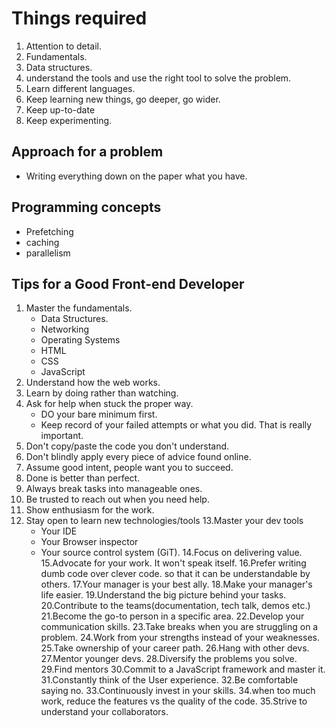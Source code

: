 # Things required

1. Attention to detail.
2. Fundamentals.
3. Data structures.
4. understand the tools and use the right tool to solve the problem.
5. Learn different languages.
6. Keep learning new things, go deeper, go wider.
7. Keep up-to-date
8. Keep experimenting.

## Approach for a problem

* Writing everything down on the paper what you have.

## Programming concepts

* Prefetching
* caching
* parallelism

## Tips for a Good Front-end Developer

1. Master the fundamentals.
    * Data Structures.
    * Networking
    * Operating Systems
    * HTML
    * CSS
    * JavaScript
2. Understand how the web works.
3. Learn by doing rather than watching.
4. Ask for help when stuck the proper way.
   * DO your bare minimum first.
   * Keep record of your failed attempts or what you did. That is really important.
5. Don't copy/paste the code you don't understand.  
6. Don't blindly apply every piece of advice found online. 
7. Assume good intent, people want you to succeed.
8. Done is better than perfect.
9. Always break tasks into manageable ones.
10. Be trusted to reach out when you need help.
11. Show enthusiasm for the work.
12. Stay open to learn new technologies/tools
13.Master your dev tools
    * Your IDE
    * Your Browser inspector
    * Your source control system (GiT).
14.Focus on delivering value.
15.Advocate for your work. It won't speak itself.
16.Prefer writing dumb code over clever code. so that it can be understandable by others.
17.Your manager is your best ally.
18.Make your manager's life easier. 
19.Understand the big picture behind your tasks.
20.Contribute to the teams(documentation, tech talk, demos etc.)
21.Become the go-to person in a specific area.
22.Develop your communication skills.
23.Take breaks when you are struggling on a problem.
24.Work from your strengths instead of your weaknesses.
25.Take ownership of your career path.
26.Hang with other devs.
27.Mentor younger devs.
28.Diversify the problems you solve.
29.Find mentors
30.Commit to a JavaScript framework and master it. 
31.Constantly think of the User experience.
32.Be comfortable saying no.
33.Continuously invest in your skills.
34.when too much work, reduce the features vs the quality of the code.
35.Strive to understand your collaborators.

